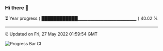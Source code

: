 ### Hi there 👋

⏳ Year progress { ████████████▁▁▁▁▁▁▁▁▁▁▁▁▁▁▁▁▁▁ } 40.02 %

---

⏰ Updated on Fri, 27 May 2022 01:59:54 GMT

![Progress Bar CI](https://github.com/ZhaoGui/ZhaoGui/workflows/Progress%20Bar%20CI/badge.svg)
